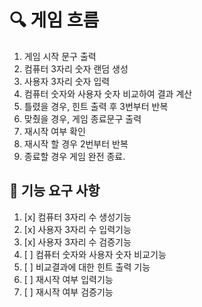 # 🔍 게임 흐름
1. 게임 시작 문구 출력
2. 컴퓨터 3자리 숫자 랜덤 생성
3. 사용자 3자리 숫자 입력
4. 컴퓨터 숫자와 사용자 숫자 비교하여 결과 계산
5. 틀렸을 경우, 힌트 출력 후 3번부터 반복 
6. 맞췄을 경우, 게임 종료문구 출력
7. 재시작 여부 확인
8. 재시작 할 경우 2번부터 반복
9. 종료할 경우 게임 완전 종료.

## 🚀 기능 요구 사항
1. [x] 컴퓨터 3자리 수 생성기능
2. [x] 사용자 3자리 수 입력기능
3. [x] 사용자 3자리 수 검증기능
4. [ ] 컴퓨터 숫자와 사용자 숫자 비교기능
5. [ ] 비교결과에 대한 힌트 출력 기능 
6. [ ] 재시작 여부 입력기능
7. [ ] 재시작 여부 검증기능